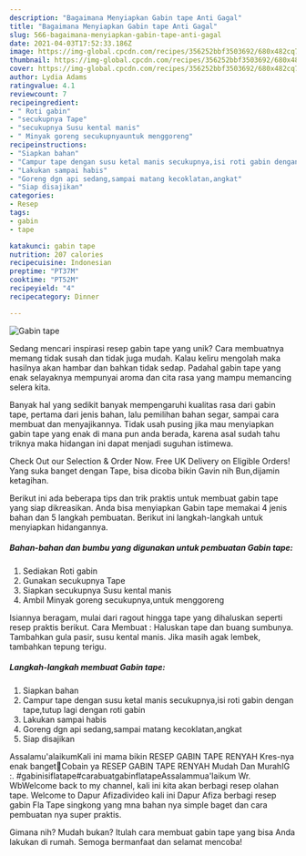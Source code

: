 ```yaml
---
description: "Bagaimana Menyiapkan Gabin tape Anti Gagal"
title: "Bagaimana Menyiapkan Gabin tape Anti Gagal"
slug: 566-bagaimana-menyiapkan-gabin-tape-anti-gagal
date: 2021-04-03T17:52:33.186Z
image: https://img-global.cpcdn.com/recipes/356252bbf3503692/680x482cq70/gabin-tape-foto-resep-utama.jpg
thumbnail: https://img-global.cpcdn.com/recipes/356252bbf3503692/680x482cq70/gabin-tape-foto-resep-utama.jpg
cover: https://img-global.cpcdn.com/recipes/356252bbf3503692/680x482cq70/gabin-tape-foto-resep-utama.jpg
author: Lydia Adams
ratingvalue: 4.1
reviewcount: 7
recipeingredient:
- " Roti gabin"
- "secukupnya Tape"
- "secukupnya Susu kental manis"
- " Minyak goreng secukupnyauntuk menggoreng"
recipeinstructions:
- "Siapkan bahan"
- "Campur tape dengan susu ketal manis secukupnya,isi roti gabin dengan tape,tutup lagi dengan roti gabin"
- "Lakukan sampai habis"
- "Goreng dgn api sedang,sampai matang kecoklatan,angkat"
- "Siap disajikan"
categories:
- Resep
tags:
- gabin
- tape

katakunci: gabin tape 
nutrition: 207 calories
recipecuisine: Indonesian
preptime: "PT37M"
cooktime: "PT52M"
recipeyield: "4"
recipecategory: Dinner

---
```



![Gabin tape](https://img-global.cpcdn.com/recipes/356252bbf3503692/680x482cq70/gabin-tape-foto-resep-utama.jpg)

Sedang mencari inspirasi resep gabin tape yang unik? Cara membuatnya memang tidak susah dan tidak juga mudah. Kalau keliru mengolah maka hasilnya akan hambar dan bahkan tidak sedap. Padahal gabin tape yang enak selayaknya mempunyai aroma dan cita rasa yang mampu memancing selera kita.

Banyak hal yang sedikit banyak mempengaruhi kualitas rasa dari gabin tape, pertama dari jenis bahan, lalu pemilihan bahan segar, sampai cara membuat dan menyajikannya. Tidak usah pusing jika mau menyiapkan gabin tape yang enak di mana pun anda berada, karena asal sudah tahu triknya maka hidangan ini dapat menjadi suguhan istimewa.

Check Out our Selection &amp; Order Now. Free UK Delivery on Eligible Orders! Yang suka banget dengan Tape, bisa dicoba bikin Gavin nih Bun,dijamin ketagihan.


Berikut ini ada beberapa tips dan trik praktis untuk membuat gabin tape yang siap dikreasikan. Anda bisa menyiapkan Gabin tape memakai 4 jenis bahan dan 5 langkah pembuatan. Berikut ini langkah-langkah untuk menyiapkan hidangannya.

<!--inarticleads1-->

##### Bahan-bahan dan bumbu yang digunakan untuk pembuatan Gabin tape:

1. Sediakan  Roti gabin
1. Gunakan secukupnya Tape
1. Siapkan secukupnya Susu kental manis
1. Ambil  Minyak goreng secukupnya,untuk menggoreng


Isiannya beragam, mulai dari ragout hingga tape yang dihaluskan seperti resep praktis berikut. Cara Membuat : Haluskan tape dan buang sumbunya. Tambahkan gula pasir, susu kental manis. Jika masih agak lembek, tambahkan tepung terigu. 

<!--inarticleads2-->

##### Langkah-langkah membuat Gabin tape:

1. Siapkan bahan
1. Campur tape dengan susu ketal manis secukupnya,isi roti gabin dengan tape,tutup lagi dengan roti gabin
1. Lakukan sampai habis
1. Goreng dgn api sedang,sampai matang kecoklatan,angkat
1. Siap disajikan


Assalamu&#39;alaikumKali ini mama bikin RESEP GABIN TAPE RENYAH Kres-nya enak banget🤤Cobain ya RESEP GABIN TAPE RENYAH Mudah Dan MurahIG :. #gabinisiflatape#carabuatgabinflatapeAssalammua&#39;laikum Wr. WbWelcome back to my channel, kali ini kita akan berbagi resep olahan tape. Welcome to Dapur Afizadivideo kali ini Dapur Afiza berbagi resep gabin Fla Tape singkong yang mna bahan nya simple baget dan cara pembuatan nya super praktis. 

Gimana nih? Mudah bukan? Itulah cara membuat gabin tape yang bisa Anda lakukan di rumah. Semoga bermanfaat dan selamat mencoba!
